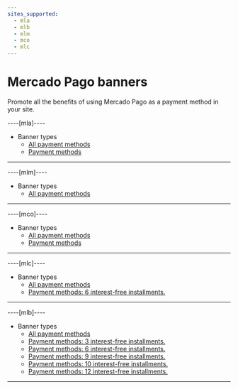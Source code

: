 ```yaml
---
sites_supported:
  - mla
  - mlb
  - mlm
  - mco
  - mlc
---
```


# Mercado Pago banners

Promote all the benefits of using Mercado Pago as a payment method in your site.

----[mla]----

* Banner types
    + [All payment methods](https://www.mercadopago[FAKER][URL][DOMAIN]/developers/en/guides/banners/all/)
    + [Payment methods](https://www.mercadopago[FAKER][URL][DOMAIN]/developers/en/guides/resources/banners/online/)

------------
----[mlm]----

* Banner types
    + [All payment methods](https://www.mercadopago[FAKER][URL][DOMAIN]/developers/en/guides/banners/all/)

------------
----[mco]----

* Banner types
    + [All payment methods](https://www.mercadopago[FAKER][URL][DOMAIN]/developers/en/guides/banners/all/)
    + [Payment methods](https://www.mercadopago[FAKER][URL][DOMAIN]/developers/en/guides/resources/banners/online/)

------------
----[mlc]----

* Banner types
    + [All payment methods](https://www.mercadopago[FAKER][URL][DOMAIN]/developers/en/guides/banners/all/)
    + [Payment methods: 6 interest-free installments.](https://www.mercadopago[FAKER][URL][DOMAIN]/developers/en/guides/resources/banners/seis/)

------------
----[mlb]----

* Banner types
    + [All payment methods](https://www.mercadopago[FAKER][URL][DOMAIN]/developers/en/guides/banners/all/)
    + [Payment methods: 3 interest-free installments.](https://www.mercadopago[FAKER][URL][DOMAIN]/developers/en/guides/resources/banners/tres/)
    + [Payment methods: 6 interest-free installments.](https://www.mercadopago[FAKER][URL][DOMAIN]/developers/en/guides/resources/banners/seis/)
    + [Payment methods: 9 interest-free installments.](https://www.mercadopago[FAKER][URL][DOMAIN]/developers/en/guides/resources/banners/nove/)
    + [Payment methods: 10 interest-free installments.](https://www.mercadopago[FAKER][URL][DOMAIN]/developers/en/guides/resources/banners/dez/)
    + [Payment methods: 12 interest-free installments.](https://www.mercadopago[FAKER][URL][DOMAIN]/developers/en/guides/resources/banners/doze/)

------------
